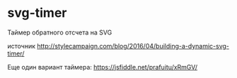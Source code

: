 # svg-timer
Таймер обратного отсчета на SVG

источник http://stylecampaign.com/blog/2016/04/building-a-dynamic-svg-timer/

Еще один вариант таймера: https://jsfiddle.net/prafuitu/xRmGV/

